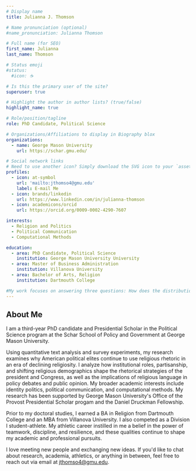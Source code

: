```yaml
---
# Display name
title: Julianna J. Thomson

# Name pronunciation (optional)
#name_pronunciation: Julianna Thomson

# Full name (for SEO)
first_name: Julianna
last_name: Thomson

# Status emoji
#status:
  #icon: ☕️

# Is this the primary user of the site?
superuser: true

# Highlight the author in author lists? (true/false)
highlight_name: true

# Role/position/tagline
role: PhD Candidate, Political Science

# Organizations/Affiliations to display in Biography blox
organizations:
  - name: George Mason University
    url: https://schar.gmu.edu/

# Social network links
# Need to use another icon? Simply download the SVG icon to your `assets/media/icons/` folder.
profiles:
  - icon: at-symbol
    url: 'mailto:jthomso4@gmu.edu'
    label: E-mail Me
  - icon: brands/linkedin
    url: https://www.linkedin.com/in/julianna-thomson
  - icon: academicons/orcid
    url: https://orcid.org/0009-0002-4290-7607

interests:
  - Religion and Politics
  - Political Communication
  - Computational Methods

education:
  - area: PhD Candidate, Political Science
    institution: George Mason University University
  - area: Master of Business Administration
    institution: Villanova University
  - area: Bachelor of Arts, Religion
    institution: Dartmouth College

#My work focuses on answering three questions: How does the distribution of public preferences impact the ability of leaders to engage in international bargaining? How do great powers navigate the relation between international orders and wars? Finally, what statistical tools can help political scientists manage data scarcity? I use formal and computational models to demonstrate the internal validity of my arguments and behavioral experiments and statistical methods to ensure their external validity.
---
```


## About Me

I am a third-year PhD candidate and Presidential Scholar in the Political Science program at the Schar School of Policy and Government at George Mason University. 

Using quantitative text analysis and survey experiments, my research examines why American political elites continue to use religious rhetoric in an era of declining religiosity. I analyze how institutional roles, partisanship, and shifting religious demographics shape the rhetorical strategies of the president and Congress, as well as the implications of religious language in policy debates and public opinion. My broader academic interests include identity politics, political communication, and computational methods. My research has been supported by George Mason University's Office of the Provost Presidential Scholar progam and the Daniel Druckman Fellowship. 

Prior to my doctoral studies, I earned a BA in Religion from Dartmouth College and an MBA from Villanova University. I also competed as a Division I student-athlete. My athletic career instilled in me a belief in the power of teamwork, discipline, and resilience, and these qualities continue to shape my academic and professional pursuits.

I love meeting new people and exchanging new ideas. If you'd like to chat about research, academia, athletics, or anything in between, feel free to reach out via email at jthomso4@gmu.edu. 
